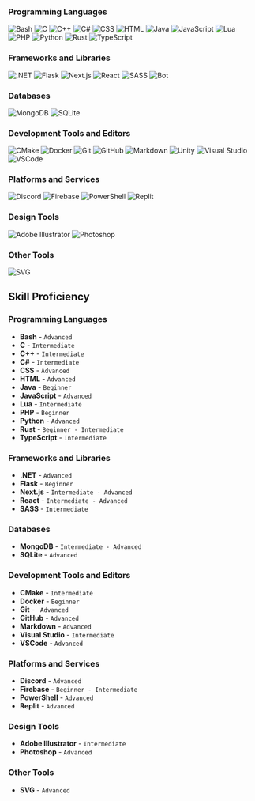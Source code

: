 ### Programming Languages
![Bash](https://skillicons.dev/icons?i=bash)
![C](https://skillicons.dev/icons?i=c)
![C++](https://skillicons.dev/icons?i=cpp)
![C#](https://skillicons.dev/icons?i=cs)
![CSS](https://skillicons.dev/icons?i=css)
![HTML](https://skillicons.dev/icons?i=html)
![Java](https://skillicons.dev/icons?i=java)
![JavaScript](https://skillicons.dev/icons?i=js)
![Lua](https://skillicons.dev/icons?i=lua)
![PHP](https://skillicons.dev/icons?i=php)
![Python](https://skillicons.dev/icons?i=py)
![Rust](https://skillicons.dev/icons?i=rust)
![TypeScript](https://skillicons.dev/icons?i=ts)

### Frameworks and Libraries
![.NET](https://skillicons.dev/icons?i=dotnet)
![Flask](https://skillicons.dev/icons?i=flask)
![Next.js](https://skillicons.dev/icons?i=nextjs)
![React](https://skillicons.dev/icons?i=react)
![SASS](https://skillicons.dev/icons?i=sass)
![Bot](https://skillicons.dev/icons?i=bots)

### Databases
![MongoDB](https://skillicons.dev/icons?i=mongodb)
![SQLite](https://skillicons.dev/icons?i=sqlite)

### Development Tools and Editors
![CMake](https://skillicons.dev/icons?i=cmake)
![Docker](https://skillicons.dev/icons?i=docker)
![Git](https://skillicons.dev/icons?i=git)
![GitHub](https://skillicons.dev/icons?i=github)
![Markdown](https://skillicons.dev/icons?i=markdown)
![Unity](https://skillicons.dev/icons?i=unity)
![Visual Studio](https://skillicons.dev/icons?i=visualstudio)
![VSCode](https://skillicons.dev/icons?i=vscode)

### Platforms and Services
![Discord](https://skillicons.dev/icons?i=discord)
![Firebase](https://skillicons.dev/icons?i=firebase)
![PowerShell](https://skillicons.dev/icons?i=powershell)
![Replit](https://skillicons.dev/icons?i=replit)

### Design Tools
![Adobe Illustrator](https://skillicons.dev/icons?i=ai)
![Photoshop](https://skillicons.dev/icons?i=ps)

### Other Tools
![SVG](https://skillicons.dev/icons?i=svg)

## Skill Proficiency

### Programming Languages
- **Bash** - `Advanced`
- **C** - `Intermediate`
- **C++** - `Intermediate`
- **C#** - `Intermediate`
- **CSS** - `Advanced`
- **HTML** - `Advanced`
- **Java** - `Beginner`
- **JavaScript** - `Advanced`
- **Lua** - `Intermediate`
- **PHP** - `Beginner`
- **Python** - `Advanced`
- **Rust** - `Beginner - Intermediate`
- **TypeScript** - `Intermediate`

### Frameworks and Libraries
- **.NET** - `Advanced`
- **Flask** - `Beginner`
- **Next.js** - `Intermediate - Advanced`
- **React** - `Intermediate - Advanced`
- **SASS** - `Intermediate`

### Databases
- **MongoDB** - `Intermediate - Advanced`
- **SQLite** - `Advanced`

### Development Tools and Editors
- **CMake** - `Intermediate`
- **Docker** - `Beginner`
- **Git** - ` Advanced`
- **GitHub** - `Advanced`
- **Markdown** - `Advanced`
- **Visual Studio** - `Intermediate`
- **VSCode** - `Advanced`

### Platforms and Services
- **Discord** - `Advanced`
- **Firebase** - `Beginner - Intermediate`
- **PowerShell** - `Advanced`
- **Replit** - `Advanced`

### Design Tools
- **Adobe Illustrator** - `Intermediate`
- **Photoshop** - `Advanced`

### Other Tools
- **SVG** - `Advanced`

